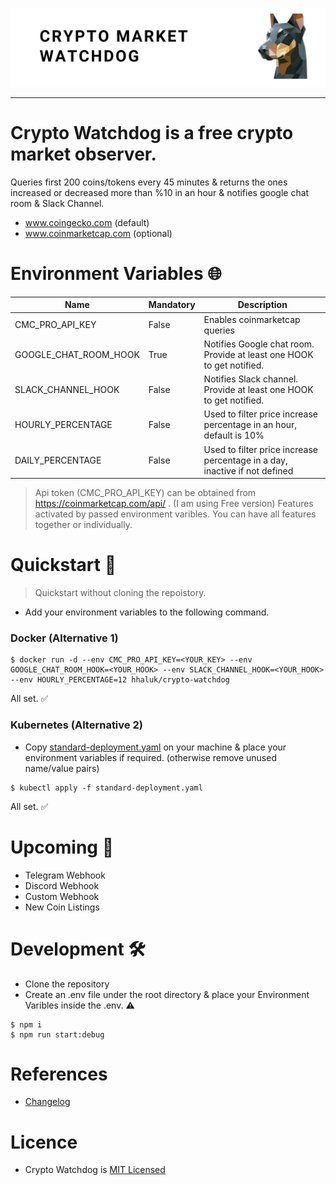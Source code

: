 ![bg](./bg.png "bg")

---
# Crypto Watchdog is a free crypto market observer. 
Queries first 200 coins/tokens every 45 minutes & returns the ones increased or decreased more than %10 in an hour & notifies google chat room & Slack Channel.

- www.coingecko.com (default)
- www.coinmarketcap.com (optional)


# Environment Variables :globe_with_meridians:	

|  Name | Mandatory  | Description |
|---|---|---|
| CMC_PRO_API_KEY  | False  | Enables coinmarketcap queries   |
| GOOGLE_CHAT_ROOM_HOOK  | True  | Notifies Google chat room. Provide at least one HOOK to get notified.    |
| SLACK_CHANNEL_HOOK  | False  |  Notifies Slack channel. Provide at least one HOOK to get notified.  |
| HOURLY_PERCENTAGE  | False  | Used to filter price increase percentage in an hour, default is 10%  |
| DAILY_PERCENTAGE  | False  | Used to filter price increase percentage in a day, inactive if not defined  |

> Api token (CMC_PRO_API_KEY) can be obtained from https://coinmarketcap.com/api/ . (I am using Free version)
> Features activated by passed environment varibles. You can have all features together or individually.

# Quickstart 🚀

> Quickstart without cloning the repoistory.

- Add your environment variables to the following command.

### Docker (Alternative 1)
```console
$ docker run -d --env CMC_PRO_API_KEY=<YOUR_KEY> --env GOOGLE_CHAT_ROOM_HOOK=<YOUR_HOOK> --env SLACK_CHANNEL_HOOK=<YOUR_HOOK> --env HOURLY_PERCENTAGE=12 hhaluk/crypto-watchdog
```

All set. :white_check_mark:	

### Kubernetes (Alternative 2)
- Copy [standard-deployment.yaml](https://github.com/Huseyinnurbaki/crypto-watchdog/blob/master/k8s/standard-deployment.yaml) on your machine & place your environment variables if required.
(otherwise remove unused name/value pairs)

```console
$ kubectl apply -f standard-deployment.yaml
```

All set. :white_check_mark:	
# Upcoming :construction:	

- Telegram Webhook
- Discord Webhook
- Custom Webhook
- New Coin Listings

# Development :hammer_and_wrench:	

- Clone the repository
- Create an .env file under the root directory & place your Environment Varibles inside the .env. :warning: 

```console
$ npm i
$ npm run start:debug
```
# References

- [Changelog](https://github.com/Huseyinnurbaki/crypto-watchdog/blob/master/changelog.md)

# Licence

- Crypto Watchdog is [MIT Licensed](https://github.com/Huseyinnurbaki/mocktail/blob/master/changelog.md)
